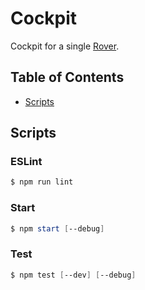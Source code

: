 # Cockpit
Cockpit for a single [Rover](https://github.com/RescueOnWheels/Rover).

## Table of Contents
* [Scripts](#scripts)

## Scripts
### ESLint
```powershell
$ npm run lint
```

### Start
```powershell
$ npm start [--debug]
```

### Test
```powershell
$ npm test [--dev] [--debug]
```
